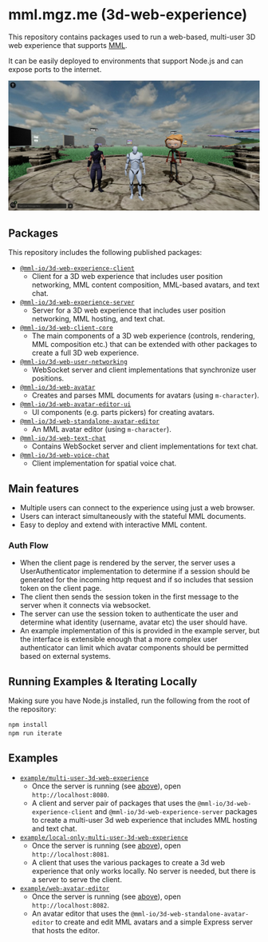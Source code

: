 # mml.mgz.me (3d-web-experience)

This repository contains packages used to run a web-based, multi-user 3D web experience that
supports [MML](https://mml.io/).

It can be easily deployed to environments that support Node.js and can expose ports to the internet.

<img src="./playground.jpg">

## Packages

This repository includes the following published packages:

- [`@mml-io/3d-web-experience-client`](./packages/3d-web-experience-client)
  - Client for a 3D web experience that includes user position networking, MML content composition,
    MML-based avatars, and text chat.
- [`@mml-io/3d-web-experience-server`](./packages/3d-web-experience-server)
  - Server for a 3D web experience that includes user position networking, MML hosting, and text
    chat.
- [`@mml-io/3d-web-client-core`](./packages/3d-web-client-core)
  - The main components of a 3D web experience (controls, rendering, MML composition etc.) that can
    be extended with other packages to create a full 3D web experience.
- [`@mml-io/3d-web-user-networking`](./packages/3d-web-user-networking)
  - WebSocket server and client implementations that synchronize user positions.
- [`@mml-io/3d-web-avatar`](./packages/3d-web-avatar)
  - Creates and parses MML documents for avatars (using `m-character`).
- [`@mml-io/3d-web-avatar-editor-ui`](./packages/3d-web-avatar-editor-ui)
  - UI components (e.g. parts pickers) for creating avatars.
- [`@mml-io/3d-web-standalone-avatar-editor`](./packages/3d-web-standalone-avatar-editor)
  - An MML avatar editor (using `m-character`).
- [`@mml-io/3d-web-text-chat`](./packages/3d-web-text-chat)
  - Contains WebSocket server and client implementations for text chat.
- [`@mml-io/3d-web-voice-chat`](./packages/3d-web-voice-chat)
  - Client implementation for spatial voice chat.

## Main features

- Multiple users can connect to the experience using just a web browser.
- Users can interact simultaneously with the stateful MML documents.
- Easy to deploy and extend with interactive MML content.

### Auth Flow

- When the client page is rendered by the server, the server uses a UserAuthenticator implementation
  to determine if a session should be generated for the incoming http request and if so includes
  that session token on the client page.
- The client then sends the session token in the first message to the server when it connects via
  websocket.
- The server can use the session token to authenticate the user and determine what identity
  (username, avatar etc) the user should have.
- An example implementation of this is provided in the example server, but the interface is
  extensible enough that a more complex user authenticator can limit which avatar components should
  be permitted based on external systems.

## Running Examples & Iterating Locally

Making sure you have Node.js installed, run the following from the root of the repository:

```bash
npm install
npm run iterate
```

## Examples

- [`example/multi-user-3d-web-experience`](./example/multi-user-3d-web-experience)
  - Once the server is running (see [above](#running-examples--iterating-locally)), open
    `http://localhost:8080`.
  - A client and server pair of packages that uses the `@mml-io/3d-web-experience-client` and
    `@mml-io/3d-web-experience-server` packages to create a multi-user 3d web experience that
    includes MML hosting and text chat.
- [`example/local-only-multi-user-3d-web-experience`](./example/local-only-multi-user-3d-web-experience)
  - Once the server is running (see [above](#running-examples--iterating-locally)), open
    `http://localhost:8081`.
  - A client that uses the various packages to create a 3d web experience that only works locally.
    No server is needed, but there is a server to serve the client.
- [`example/web-avatar-editor`](./example/web-avatar-editor)
  - Once the server is running (see [above](#running-examples--iterating-locally)), open
    `http://localhost:8082`.
  - An avatar editor that uses the `@mml-io/3d-web-standalone-avatar-editor` to create and edit MML
    avatars and a simple Express server that hosts the editor.
